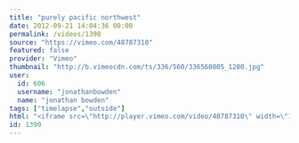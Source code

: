 ```yaml
---
title: "purely pacific northwest"
date: 2012-09-21 14:04:36 00:00
permalink: /videos/1390
source: "https://vimeo.com/48787310"
featured: false
provider: "Vimeo"
thumbnail: "http://b.vimeocdn.com/ts/336/560/336560805_1280.jpg"
user:
  id: 606
  username: "jonathanbowden"
  name: "jonathan bowden"
tags: ["timelapse","outside"]
html: "<iframe src=\"http://player.vimeo.com/video/48787310\" width=\"1280\" height=\"720\" frameborder=\"0\" webkitAllowFullScreen mozallowfullscreen allowFullScreen></iframe>"
id: 1390
---
```


